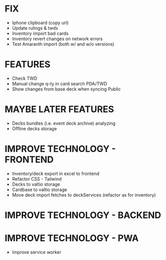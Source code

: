 # FIX
- Iphone clipboard (copy url)
- Update rulings & twds
- Inventory import bad cards
- Inventory revert changes on network errors
- Test Amaranth import (both w/ and w/o versions)

# FEATURES
- Check TWD
- Manual change q-ty in card search PDA/TWD
- Show changes from base deck when syncing Public

# MAYBE LATER FEATURES
- Decks bundles (i.e. event deck archive) analyzing
- Offline decks storage

# IMPROVE TECHNOLOGY - FRONTEND
- Inventory/deck export in excel to frontend
- Refactor CSS - Tailwind
- Decks to valtio storage
- Cardbase to valtio storage
- Move deck import fetches to deckServices (refactor as for inventory)

# IMPROVE TECHNOLOGY - BACKEND

# IMPROVE TECHNOLOGY - PWA
- Improve service worker
